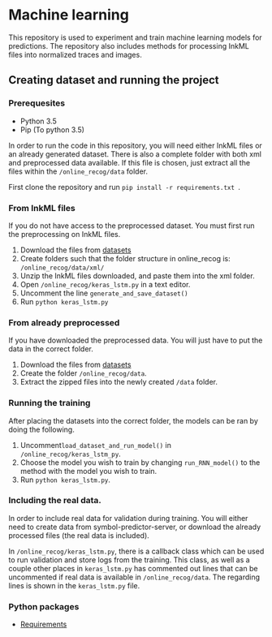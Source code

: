 # Machine learning

This repository is used to experiment and train machine learning models for predictions.
The repository also includes methods for processing InkML files into normalized traces and images.

## Creating dataset and running the project

### Prerequesites
- Python 3.5
- Pip (To python 3.5)

In order to run the code in this repository, you will need either InkML files or an already generated dataset. There is also a complete folder with both xml and preprocessed data available. If this file is chosen, just extract all the files within the ```/online_recog/data``` folder.

First clone the repository and run ```pip install -r requirements.txt ```.

### From InkML files

If you do not have access to the preprocessed dataset. You must first run the preprocessing on InkML files.

1. Download the files from [datasets](https://github.com/bachelor10/recurrent-octo-sniffle/tree/master/datasets)
2. Create folders such that the folder structure in online_recog is:
```/online_recog/data/xml/```
3. Unzip the InkML files downloaded, and paste them into the xml folder.
4. Open ```/online_recog/keras_lstm.py``` in a text editor.
5. Uncomment the line ```generate_and_save_dataset()```
6. Run ```python keras_lstm.py```

### From already preprocessed
If you have downloaded the preprocessed data. You will just have to put the data in the correct folder.

1. Download the files from [datasets](https://github.com/bachelor10/recurrent-octo-sniffle/tree/master/datasets)
2. Create the folder ```/online_recog/data```.
3. Extract the zipped files into the newly created ```/data``` folder.

### Running the training

After placing the datasets into the correct folder, the models can be ran by doing the following.

1. Uncomment```load_dataset_and_run_model()``` in ```/online_recog/keras_lstm_py```. 
2. Choose the model you wish to train by changing ```run_RNN_model()``` to the method with the model you wish to train. 
3. Run ```python keras_lstm.py```.

### Including the real data.

In order to include real data for validation during training. You will either need to create data from symbol-predictor-server, or download the already processed files (the real data is included).

In ```/online_recog/keras_lstm.py```, there is a callback class which can be used to run validation and store logs from the training. This class, as well as a couple other places in ```keras_lstm.py``` has commented out lines that can be uncommented if real data is available in ```/online_recog/data```. The regarding lines is shown in the ```keras_lstm.py``` file.


### Python packages
- [Requirements](requirements.txt)


